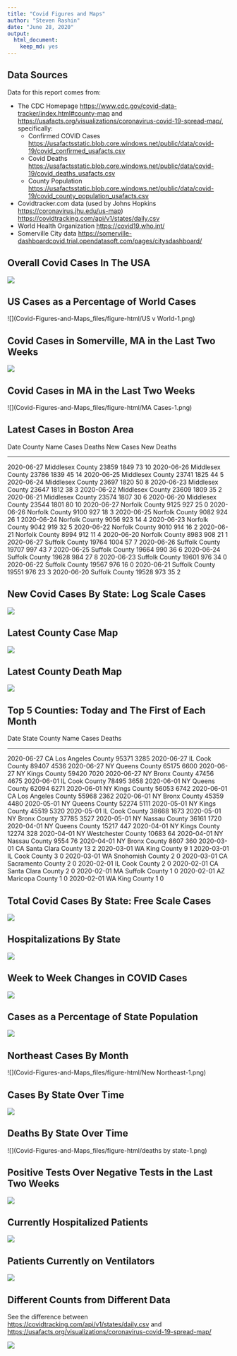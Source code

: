 ```yaml
---
title: "Covid Figures and Maps"
author: "Steven Rashin"
date: "June 28, 2020"
output: 
  html_document:
    keep_md: yes
---
```




## Data Sources

Data for this report comes from:

* The CDC Homepage <https://www.cdc.gov/covid-data-tracker/index.html#county-map> and <https://usafacts.org/visualizations/coronavirus-covid-19-spread-map/>, specifically:
    + Confirmed COVID Cases <https://usafactsstatic.blob.core.windows.net/public/data/covid-19/covid_confirmed_usafacts.csv>
    + Covid Deaths <https://usafactsstatic.blob.core.windows.net/public/data/covid-19/covid_deaths_usafacts.csv>
    + County Population <https://usafactsstatic.blob.core.windows.net/public/data/covid-19/covid_county_population_usafacts.csv>
* Covidtracker.com data (used by Johns Hopkins <https://coronavirus.jhu.edu/us-map>) <https://covidtracking.com/api/v1/states/daily.csv>
* World Health Organization <https://covid19.who.int/>
* Somerville City data <https://somerville-dashboardcovid.trial.opendatasoft.com/pages/citysdashboard/>


## Overall Covid Cases In The USA

![](Covid-Figures-and-Maps_files/figure-html/cars-1.png)<!-- -->

## US Cases as a Percentage of World Cases
![](Covid-Figures-and-Maps_files/figure-html/US v World-1.png)<!-- -->

## Covid Cases in Somerville, MA in the Last Two Weeks
![](Covid-Figures-and-Maps_files/figure-html/Somerville-1.png)<!-- -->

## Covid Cases in MA in the Last Two Weeks 
![](Covid-Figures-and-Maps_files/figure-html/MA Cases-1.png)<!-- -->

## Latest Cases in Boston Area


Date         County Name         Cases   Deaths   New Cases   New Deaths
-----------  -----------------  ------  -------  ----------  -----------
2020-06-27   Middlesex County    23859     1849          73           10
2020-06-26   Middlesex County    23786     1839          45           14
2020-06-25   Middlesex County    23741     1825          44            5
2020-06-24   Middlesex County    23697     1820          50            8
2020-06-23   Middlesex County    23647     1812          38            3
2020-06-22   Middlesex County    23609     1809          35            2
2020-06-21   Middlesex County    23574     1807          30            6
2020-06-20   Middlesex County    23544     1801          80           10
2020-06-27   Norfolk County       9125      927          25            0
2020-06-26   Norfolk County       9100      927          18            3
2020-06-25   Norfolk County       9082      924          26            1
2020-06-24   Norfolk County       9056      923          14            4
2020-06-23   Norfolk County       9042      919          32            5
2020-06-22   Norfolk County       9010      914          16            2
2020-06-21   Norfolk County       8994      912          11            4
2020-06-20   Norfolk County       8983      908          21            1
2020-06-27   Suffolk County      19764     1004          57            7
2020-06-26   Suffolk County      19707      997          43            7
2020-06-25   Suffolk County      19664      990          36            6
2020-06-24   Suffolk County      19628      984          27            8
2020-06-23   Suffolk County      19601      976          34            0
2020-06-22   Suffolk County      19567      976          16            0
2020-06-21   Suffolk County      19551      976          23            3
2020-06-20   Suffolk County      19528      973          35            2

## New Covid Cases By State: Log Scale Cases

![](Covid-Figures-and-Maps_files/figure-html/unnamed-chunk-1-1.png)<!-- -->

## Latest County Case Map
![](Covid-Figures-and-Maps_files/figure-html/unnamed-chunk-2-1.png)<!-- -->

## Latest County Death Map
![](Covid-Figures-and-Maps_files/figure-html/deaths_by_county-1.png)<!-- -->


## Top 5 Counties: Today and The First of Each Month

Date         State   County Name           Cases   Deaths
-----------  ------  -------------------  ------  -------
2020-06-27   CA      Los Angeles County    95371     3285
2020-06-27   IL      Cook County           89407     4536
2020-06-27   NY      Queens County         65175     6600
2020-06-27   NY      Kings County          59420     7020
2020-06-27   NY      Bronx County          47456     4675
2020-06-01   IL      Cook County           78495     3658
2020-06-01   NY      Queens County         62094     6271
2020-06-01   NY      Kings County          56053     6742
2020-06-01   CA      Los Angeles County    55968     2362
2020-06-01   NY      Bronx County          45359     4480
2020-05-01   NY      Queens County         52274     5111
2020-05-01   NY      Kings County          45519     5320
2020-05-01   IL      Cook County           38668     1673
2020-05-01   NY      Bronx County          37785     3527
2020-05-01   NY      Nassau County         36161     1720
2020-04-01   NY      Queens County         15217      447
2020-04-01   NY      Kings County          12274      328
2020-04-01   NY      Westchester County    10683       64
2020-04-01   NY      Nassau County          9554       76
2020-04-01   NY      Bronx County           8607      360
2020-03-01   CA      Santa Clara County       13        2
2020-03-01   WA      King County               9        1
2020-03-01   IL      Cook County               3        0
2020-03-01   WA      Snohomish County          2        0
2020-03-01   CA      Sacramento County         2        0
2020-02-01   IL      Cook County               2        0
2020-02-01   CA      Santa Clara County        2        0
2020-02-01   MA      Suffolk County            1        0
2020-02-01   AZ      Maricopa County           1        0
2020-02-01   WA      King County               1        0

## Total Covid Cases By State: Free Scale Cases
![](Covid-Figures-and-Maps_files/figure-html/unnamed-chunk-3-1.png)<!-- -->

## Hospitalizations By State

![](Covid-Figures-and-Maps_files/figure-html/hospitalizations-1.png)<!-- -->

## Week to Week Changes in COVID Cases

![](Covid-Figures-and-Maps_files/figure-html/week-to-week-1.png)<!-- -->

## Cases as a Percentage of State Population
![](Covid-Figures-and-Maps_files/figure-html/unnamed-chunk-4-1.png)<!-- -->

## Northeast Cases By Month
![](Covid-Figures-and-Maps_files/figure-html/New Northeast-1.png)<!-- -->


## Cases By State Over Time

![](Covid-Figures-and-Maps_files/figure-html/unnamed-chunk-5-1.png)<!-- -->


## Deaths By State Over Time

![](Covid-Figures-and-Maps_files/figure-html/deaths by state-1.png)<!-- -->

## Positive Tests Over Negative Tests in the Last Two Weeks

![](Covid-Figures-and-Maps_files/figure-html/ratio-1.png)<!-- -->

## Currently Hospitalized Patients

![](Covid-Figures-and-Maps_files/figure-html/icu-1.png)<!-- -->

## Patients Currently on Ventilators 

![](Covid-Figures-and-Maps_files/figure-html/vent-1.png)<!-- -->

## Different Counts from Different Data

See the difference between <https://covidtracking.com/api/v1/states/daily.csv> and <https://usafacts.org/visualizations/coronavirus-covid-19-spread-map/>

![](Covid-Figures-and-Maps_files/figure-html/differences-1.png)<!-- -->



